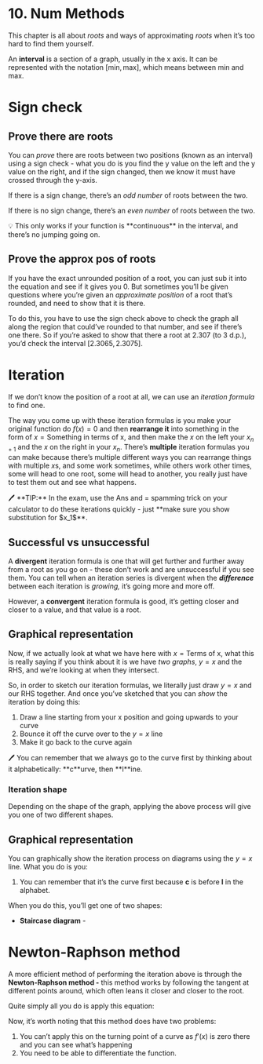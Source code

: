 # 10. Num Methods

This chapter is all about *roots* and ways of approximating *roots* when it’s too hard to find them yourself.

An **interval** is a section of a graph, usually in the x axis. It can be represented with the notation $[\text{min}, \text{max}]$, which means between $\text{min}$ and $\text{max}$.

# Sign check

## Prove there are roots

You can *prove* there are roots between two positions (known as an interval) using a sign check - what you do is you find the y value on the left and the y value on the right, and if the sign changed, then we know it must have crossed through the y-axis.

If there is a sign change, there’s an *odd number* of roots between the two. 

If there is no sign change, there’s an *even number* of roots between the two.

<aside>
💡 This only works if your function is **continuous** in the interval, and there’s no jumping going on.

</aside>

## Prove the approx pos of roots

If you have the exact unrounded position of a root, you can just sub it into the equation and see if it gives you 0. But sometimes you’ll be given questions where you’re given an *approximate position* of a root that’s rounded, and need to show that it is there.

To do this, you have to use the sign check above to check the graph all along the region that could’ve rounded to that number, and see if there’s one there. So if you’re asked to show that there a root at $2.307$ (to 3 d.p.), you’d check the interval $[2.3065,2.3075]$.

# Iteration

If we don’t know the position of a root at all, we can use an *iteration formula* to find one.

The way you come up with these iteration formulas is you make your original function do $f(x) = 0$ and then **rearrange it** into something in the form of $x= \text{Something in terms of x}$, and then make the $x$ on the left your $x_{n+1}$ and the $x$ on the right in your $x_n$. There’s **multiple** iteration formulas you can make because there’s multiple different ways you can rearrange things with multiple $x$s, and some work sometimes, while others work other times, some will head to one root, some will head to another, you really just have to test them out and see what happens.

<aside>
🖊️ **TIP:** In the exam, use the Ans and = spamming trick on your calculator to do these iterations quickly - just **make sure you show substitution for $x_1$**.

</aside>

## Successful vs unsuccessful

A **divergent** iteration formula is one that will get further and further away from a root as you go on - these don’t work and are unsuccessful if you see them. You can tell when an iteration series is divergent when the ***difference*** between each iteration is *growing,* it’s going more and more off.

However, a **convergent** iteration formula is good, it’s getting closer and closer to a value, and that value is a root.

## Graphical representation

Now, if we actually look at what we have here with $x= \text{Terms of x}$, what this is really saying if you think about it is we have *two graphs*, $y=x$ and the RHS, and we’re looking at when they intersect.

So, in order to sketch our iteration formulas, we literally just draw $y=x$ and our RHS together. And once you’ve sketched that you can *show* the iteration by doing this:

1. Draw a line starting from your x position and going upwards to your curve
2. Bounce it off the curve over to the $y=x$ line
3. Make it go back to the curve again

<aside>
🖊️ You can remember that we always go to the curve first by thinking about it alphabetically: **c**urve, then **l**ine.

</aside>

### Iteration shape

Depending on the shape of the graph, applying the above process will give you one of two different shapes.

## Graphical representation

You can graphically show the iteration process on diagrams using the $y=x$ line. What you do is you:

1. You can remember that it’s the curve first because **c** is before **l** in the alphabet.

When you do this, you’ll get one of two shapes:

- **Staircase diagram** -

# Newton-Raphson method

A more efficient method of performing the iteration above is through the **Newton-Raphson method -** this method works by following the tangent at different points around, which often leans it closer and closer to the root. 

Quite simply all you do is apply this equation:

Now, it’s worth noting that this method does have two problems:

1. You can’t apply this on the turning point of a curve as $f'(x)$ is zero there and you can see what’s happening
2. You need to be able to differentiate the function.